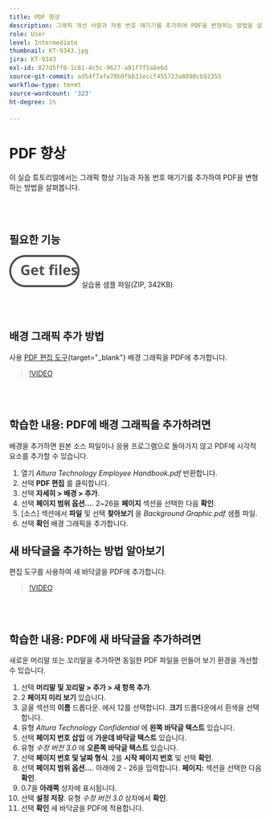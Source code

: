 ```yaml
---
title: PDF 향상
description: 그래픽 개선 사항과 자동 번호 매기기를 추가하여 PDF을 변형하는 방법을 살펴보세요
role: User
level: Intermediate
thumbnail: KT-9343.jpg
jira: KT-9343
exl-id: 827d5ff0-1c81-4c5c-9627-a01f7f5a8e6d
source-git-commit: ad54f7afa78b0fbb31eccf455723a8890cb92355
workflow-type: tm+mt
source-wordcount: '323'
ht-degree: 1%

---
```


# PDF 향상

이 실습 튜토리얼에서는 그래픽 향상 기능과 자동 번호 매기기를 추가하여 PDF을 변형하는 방법을 살펴봅니다.

<br> 

## 필요한 기능

[![파일 가져오기](../assets/Getfiles.svg)](../assets/Enhance.zip)
실습용 샘플 파일(ZIP, 342KB)

<br> 

## 배경 그래픽 추가 방법

사용 [PDF 편집 도구](https://www.adobe.com/acrobat/online/pdf-editor.html){target="_blank"} 배경 그래픽을 PDF에 추가합니다.

>[!VIDEO](https://video.tv.adobe.com/v/338746?hidetitle=true)

<br> 

## 학습한 내용: PDF에 배경 그래픽을 추가하려면

배경을 추가하면 원본 소스 파일이나 응용 프로그램으로 돌아가지 않고 PDF에 시각적 요소를 추가할 수 있습니다.

1. 열기 *Altura Technology Employee Handbook.pdf* 반환합니다.
1. 선택 **PDF 편집** 를 클릭합니다.
1. 선택 **자세히 > 배경 > 추가**.
1. 선택 **페이지 범위 옵션...**.
2~26을 **페이지** 섹션을 선택한 다음 **확인**.
1. [소스] 섹션에서 **파일** 및 선택 **찾아보기** 을 *Background Graphic.pdf* 샘플 파일.
1. 선택 **확인** 배경 그래픽을 추가합니다.

## 새 바닥글을 추가하는 방법 알아보기

편집 도구를 사용하여 새 바닥글을 PDF에 추가합니다.

>[!VIDEO](https://video.tv.adobe.com/v/338745?hidetitle=true)

<br> 

## 학습한 내용: PDF에 새 바닥글을 추가하려면

새로운 머리말 또는 꼬리말을 추가하면 동일한 PDF 파일을 만들어 보기 환경을 개선할 수 있습니다.

1. 선택 **머리말 및 꼬리말 > 추가 > 새 항목 추가**.
1. 2 **페이지 미리 보기** 있습니다.
1. 글꼴 섹션의 **이름** 드롭다운.
에서 12를 선택합니다. **크기** 드롭다운에서 흰색을 선택합니다.
1. 유형 *Altura Technology Confidential* 에 **왼쪽 바닥글 텍스트** 있습니다.
1. 선택 **페이지 번호 삽입** 에 **가운데 바닥글 텍스트** 있습니다.
1. 유형 *수정 버전 3.0* 에 **오른쪽 바닥글 텍스트** 있습니다.
1. 선택 **페이지 번호 및 날짜 형식**.
2를 **시작 페이지 번호** 및 선택 **확인**.
1. 선택 **페이지 범위 옵션...**.
아래에 2 - 26을 입력합니다. **페이지:** 섹션을 선택한 다음 **확인**.
1. 0.7을 **아래쪽** 상자에 표시됩니다.
1. 선택 **설정 저장**.
유형 *수정 버전 3.0* 상자에서 **확인**.
1. 선택 **확인** 새 바닥글을 PDF에 적용합니다.

